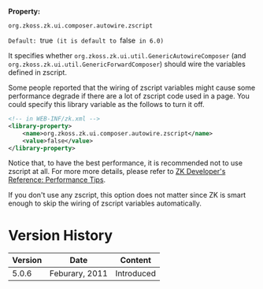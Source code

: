 **Property:**

`org.zkoss.zk.ui.composer.autowire.zscript`

`Default: `true` (it is default to `false` in 6.0)`

It specifies whether
`org.zkoss.zk.ui.util.GenericAutowireComposer` (and
`org.zkoss.zk.ui.util.GenericForwardComposer`) should
wire the variables defined in zscript.

Some people reported that the wiring of zscript variables might cause
some performance degrade if there are a lot of zscript code used in a
page. You could specify this library variable as the follows to turn it
off.

``` xml
<!-- in WEB-INF/zk.xml -->
<library-property>
    <name>org.zkoss.zk.ui.composer.autowire.zscript</name>
    <value>false</value>
</library-property>
```

Notice that, to have the best performance, it is recommended not to use
zscript at all. For more more details, please refer to [ZK Developer's
Reference: Performance
Tips](ZK_Developer's_Reference/Performance_Tips/Use_Compiled_Java_Codes).

If you don't use any zscript, this option does not matter since ZK is
smart enough to skip the wiring of zscript variables automatically.

# Version History

| Version | Date           | Content    |
|---------|----------------|------------|
| 5.0.6   | Feburary, 2011 | Introduced |
